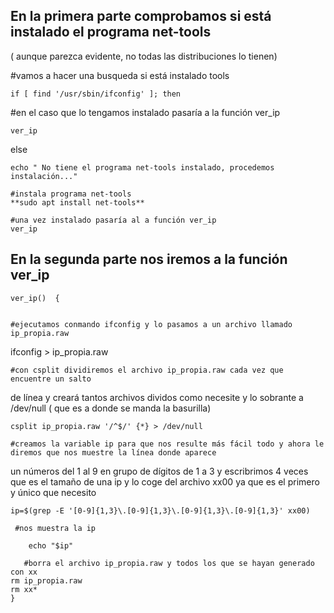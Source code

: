 ## En la primera parte comprobamos si está instalado el programa net-tools
( aunque parezca evidente, no todas las distribuciones lo tienen)

 #vamos a hacer una busqueda si está instalado tools

 
								
	if [ find '/usr/sbin/ifconfig' ]; then
 
#en el caso que lo tengamos instalado pasaría a la función ver_ip

 	ver_ip 

	
else 

	
	echo " No tiene el programa net-tools instalado, procedemos instalación..."

	#instala programa net-tools 
	**sudo apt install net-tools**
 
	#una vez instalado pasaría al a función ver_ip
	ver_ip



## En la segunda parte nos iremos a la función ver_ip

	ver_ip()  {


	#ejecutamos conmando ifconfig y lo pasamos a un archivo llamado ip_propia.raw
 ifconfig > ip_propia.raw

	#con csplit dividiremos el archivo ip_propia.raw cada vez que encuentre un salto
de línea y creará tantos archivos dividos como necesite y lo sobrante a /dev/null ( que es a donde se manda la basurilla)

	csplit ip_propia.raw '/^$/' {*} > /dev/null

	#creamos la variable ip para que nos resulte más fácil todo y ahora le diremos que nos muestre la línea donde aparece 
un números del 1 al 9 en grupo de dígitos de 1 a 3 y escribrimos 4 veces que es el tamaño de una ip
y lo coge del archivo xx00 ya que es el primero y único que necesito

	ip=$(grep -E '[0-9]{1,3}\.[0-9]{1,3}\.[0-9]{1,3}\.[0-9]{1,3}' xx00)

	 #nos muestra la ip

	    echo "$ip"

	   #borra el archivo ip_propia.raw y todos los que se hayan generado con xx
    rm ip_propia.raw
    rm xx*
    }
    

	
	
